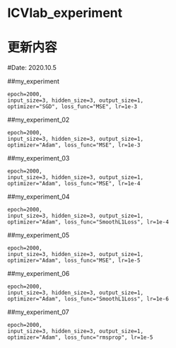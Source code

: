 # ICVlab_experiment


更新内容
====
#Date: 2020.10.5

##my_experiment

    epoch=2000,
    input_size=3, hidden_size=3, output_size=1,
    optimizer="SGD", loss_func="MSE", lr=1e-3

##my_experiment_02

    epoch=2000,
    input_size=3, hidden_size=3, output_size=1,
    optimizer="Adam", loss_func="MSE", lr=1e-3

##my_experiment_03

    epoch=2000,
    input_size=3, hidden_size=3, output_size=1,
    optimizer="Adam", loss_func="MSE", lr=1e-4

##my_experiment_04

    epoch=2000,
    input_size=3, hidden_size=3, output_size=1,
    optimizer="Adam", loss_func="SmoothL1Loss", lr=1e-4

##my_experiment_05

    epoch=2000,
    input_size=3, hidden_size=3, output_size=1,
    optimizer="Adam", loss_func="MSE", lr=1e-5

##my_experiment_06

    epoch=2000,
    input_size=3, hidden_size=3, output_size=1,
    optimizer="Adam", loss_func="SmoothL1Loss", lr=1e-6

##my_experiment_07

    epoch=2000,
    input_size=3, hidden_size=3, output_size=1,
    optimizer="Adam", loss_func="rmsprop", lr=1e-5
